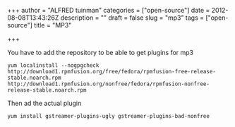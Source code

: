 +++
author = "ALFRED tuinman"
categories = ["open-source"]
date = 2012-08-08T13:43:26Z
description = ""
draft = false
slug = "mp3"
tags = ["open-source"]
title = "MP3"

+++


You have to add the repository to be able to get plugins for mp3

    yum localinstall --nogpgcheck http://download1.rpmfusion.org/free/fedora/rpmfusion-free-release-stable.noarch.rpm http://download1.rpmfusion.org/nonfree/fedora/rpmfusion-nonfree-release-stable.noarch.rpm

Then ad the actual plugin

    yum install gstreamer-plugins-ugly gstreamer-plugins-bad-nonfree

